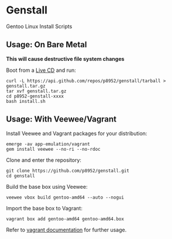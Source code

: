 Genstall
========

Gentoo Linux Install Scripts

Usage: On Bare Metal
--------------------
**This will cause destructive file system changes**

Boot from a [Live CD](http://www.sysresccd.org/SystemRescueCd_Homepage) and run:

    curl -L https://api.github.com/repos/p8952/genstall/tarball > genstall.tar.gz
	tar xvf genstall.tar.gz
	cd p8952-genstall-xxxx
	bash install.sh


Usage: With Veewee/Vagrant
--------------------------

Install Veewee and Vagrant packages for your distribution:

    emerge -av app-emulation/vagrant
	gem install veewee --no-ri --no-rdoc

Clone and enter the repository:

    git clone https://github.com/p8952/genstall.git
	cd genstall

Build the base box using Veewee:

    veewee vbox build gentoo-amd64 --auto --nogui

Import the base box to Vagrant:

    vagrant box add gentoo-amd64 gentoo-amd64.box

Refer to [vagrant documentation](http://www.vagrantup.com/) for further usage.

